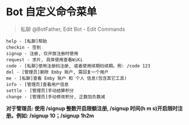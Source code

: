 
# Bot 自定义命令菜单
>
> 私聊 @BotFather, Edit Bot - Edit Commands  

```text  
help - [私聊]帮助
checkin - 签到
signup - 注册, 仅开放注册时使用
request - 求片, 具体使用查看WiKi
code - [私聊]使用注册码注册, 或者使用续期码续期。例: /code 123
del - [管理员]删除 Emby 账户, 需回复一个用户
me - [私聊]查看 Emby 账户 和 个人 信息(包含其它工具)
info - [管理员]查看用户信息
settle - [管理员]手动结算积分
change - [管理员]手动修改积分, 正数加负数减
```
  
**对于管理员: 使用 /signup 整数开启限额注册, /signup 时间(h m s)开启限时注册。例如: /signup 10；/signup 1h2m**  